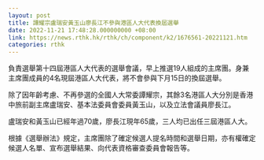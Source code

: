 ```yaml
---
layout: post
title: 譚耀宗盧瑞安黃玉山廖長江不參與港區人大代表換屆選舉
date: 2022-11-21 17:48:28.000000000 +08:00
link: https://news.rthk.hk/rthk/ch/component/k2/1676561-20221121.htm
categories: rthk
---
```


負責選舉第十四屆港區人大代表的選舉會議，早上推選19人組成的主席團。身兼主席團成員的4名現屆港區人大代表，將不會參與下月15日的換屆選舉。

除了因年齡考慮、不再參選的全國人大常委譚耀宗，其餘3名港區人大分別是香港中旅前副主席盧瑞安、基本法委員會委員黃玉山，以及立法會議員廖長江。

盧瑞安和黃玉山已經年過70歲，廖長江現年65歲，三人均已出任三屆港區人大。

根據《選舉辦法》規定，主席團除了確定候選人提名時間和選舉日期，亦有權確定候選人名單、宣布選舉結果、向代表資格審查委員會報告等。
